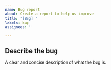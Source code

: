 ```yaml
---
name: Bug report
about: Create a report to help us improve
title: "[Bug] "
labels: bug
assignees: ''

---
```


## Describe the bug

A clear and concise description of what the bug is.
